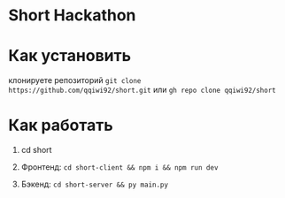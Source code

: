 # Short Hackathon

# Как установить

клонируете репозиторий 
```git clone https://github.com/qqiwi92/short.git```
или 
```gh repo clone qqiwi92/short``` 

# Как работать

1) cd short

2) Фронтенд: ```cd short-client && npm i && npm run dev```
3) Бэкенд: ```cd short-server && py main.py```
